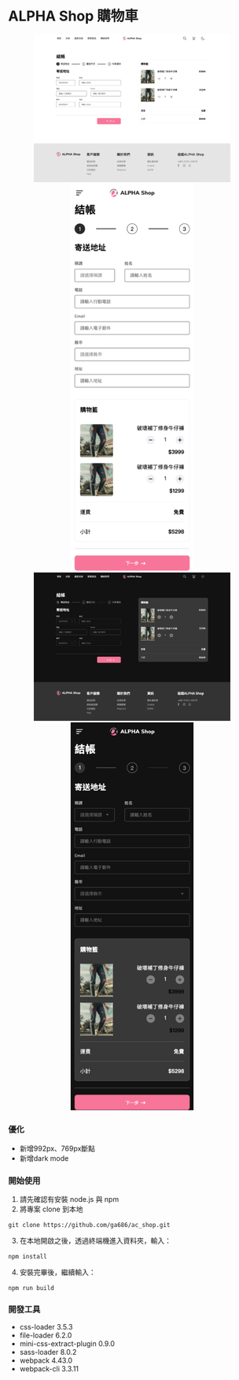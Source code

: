 # ALPHA Shop 購物車
<center class="half">
  <img src="./src/img/ac-shop.png" width="400"><img src="./src/img/ac-shop-mobile.png" width="250">
</center>
<center class="half">
  <img src="./src/img/ac-shop-dark.png" width="400"><img src="./src/img/ac-shop-dark-mobile.png" width="250">
</center>

### 優化

-   新增992px、769px斷點
-   新增dark mode

### 開始使用

1.  請先確認有安裝 node.js 與 npm
2.  將專案 clone 到本地
```
git clone https://github.com/ga686/ac_shop.git
```
3.  在本地開啟之後，透過終端機進入資料夾，輸入：
 ```
npm install
 ```
4.  安裝完畢後，繼續輸入：
 ```
npm run build
 ```



### 開發工具
-   css-loader 3.5.3
-   file-loader 6.2.0
-   mini-css-extract-plugin 0.9.0
-   sass-loader 8.0.2
-   webpack 4.43.0
-   webpack-cli 3.3.11
